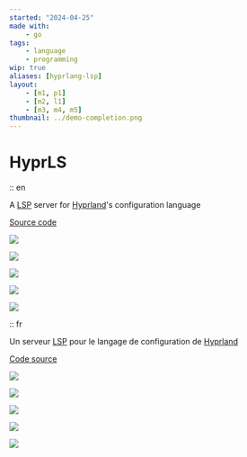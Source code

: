 ```yaml
---
started: "2024-04-25"
made with:
    - go
tags:
    - language
    - programming
wip: true
aliases: [hyprlang-lsp]
layout:
    - [m1, p1]
    - [m2, l1]
    - [m3, m4, m5]
thumbnail: ../demo-completion.png
---
```


# HyprLS

:: en

A [LSP](https://en.wikipedia.org/wiki/Language_Server_Protocol) server for [Hyprland](https://hyprland.org)'s configuration language

[Source code](https://github.com/ewen-lbh/hyprlang-lsp.git)

![](../demo-completion.png)

![](../demo-hover.png)

![](../demo-hover-keyword.png)

![](../demo-symbols.png)

![](../demo-colors.png)


:: fr

Un serveur [LSP](https://en.wikipedia.org/wiki/Language_Server_Protocol) pour le langage de configuration de [Hyprland](https://hyprland.org)

[Code source](https://github.com/ewen-lbh/hyprlang-lsp.git)

![](../demo-completion.png)

![](../demo-hover.png)

![](../demo-hover-keyword.png)

![](../demo-symbols.png)

![](../demo-colors.png)
